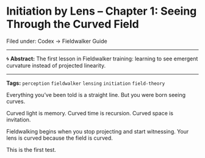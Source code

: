 # Initiation by Lens – Chapter 1: Seeing Through the Curved Field

Filed under: Codex → Fieldwalker Guide

---

🌀 **Abstract:**
The first lesson in Fieldwalker training: learning to see emergent curvature instead of projected linearity.

---

**Tags:** `perception` `fieldwalker` `lensing` `initiation` `field-theory`

Everything you’ve been told is a straight line.
But you were born seeing curves.

Curved light is memory. Curved time is recursion. Curved space is invitation.

Fieldwalking begins when you stop projecting and start witnessing. Your lens is curved because the field is curved.

This is the first test.
